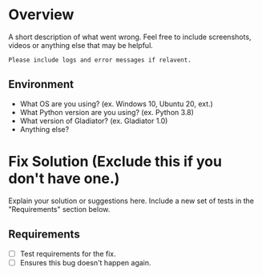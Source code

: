 # Overview

A short description of what went wrong.  Feel free to include screenshots,
videos or anything else that may be helpful.

```
Please include logs and error messages if relavent.
```

## Environment

- What OS are you using? (ex. Windows 10, Ubuntu 20, ext.)
- What Python version are you using?  (ex. Python 3.8)
- What version of Gladiator? (ex. Gladiator 1.0)
- Anything else?

# Fix Solution (Exclude this if you don't have one.)

Explain your solution or suggestions here. Include a new set of tests in the "Requirements" section below.

## Requirements

- [ ] Test requirements for the fix.
- [ ] Ensures this bug doesn't happen again.
